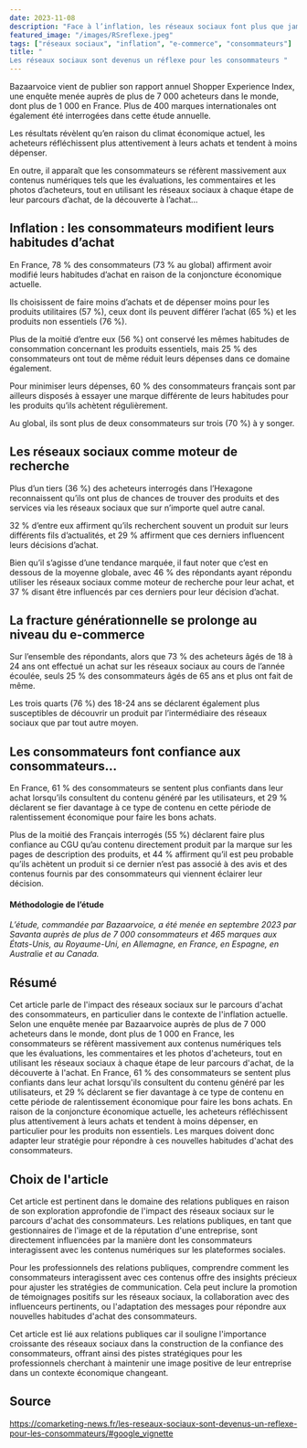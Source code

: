 ```yaml
---
date: 2023-11-08
description: "Face à l’inflation, les réseaux sociaux font plus que jamais partie intégrante du parcours d’achat des consommateurs…"
featured_image: "/images/RSreflexe.jpeg"
tags: ["réseaux sociaux", "inflation", "e-commerce", "consommateurs"]
title: " 
Les réseaux sociaux sont devenus un réflexe pour les consommateurs "
---
```


Bazaarvoice vient de publier son rapport annuel Shopper Experience Index, une enquête menée auprès de plus de 7 000 acheteurs dans le monde, dont plus de 1 000 en France. Plus de 400 marques internationales ont également été interrogées dans cette étude annuelle.

Les résultats révèlent qu’en raison du climat économique actuel, les acheteurs réfléchissent plus attentivement à leurs achats et tendent à moins dépenser.

En outre, il apparaît que les consommateurs se réfèrent massivement aux contenus numériques tels que les évaluations, les commentaires et les photos d’acheteurs, tout en utilisant les réseaux sociaux à chaque étape de leur parcours d’achat, de la découverte à l’achat…

## Inflation : les consommateurs modifient leurs habitudes d’achat

En France, 78 % des consommateurs (73 % au global) affirment avoir modifié leurs habitudes d’achat en raison de la conjoncture économique actuelle.

Ils choisissent de faire moins d’achats et de dépenser moins pour les produits utilitaires (57 %), ceux dont ils peuvent différer l’achat (65 %) et les produits non essentiels (76 %).

Plus de la moitié d’entre eux (56 %) ont conservé les mêmes habitudes de consommation concernant les produits essentiels, mais 25 % des consommateurs ont tout de même réduit leurs dépenses dans ce domaine également.

Pour minimiser leurs dépenses, 60 % des consommateurs français sont par ailleurs disposés à essayer une marque différente de leurs habitudes pour les produits qu’ils achètent régulièrement.

Au global, ils sont plus de deux consommateurs sur trois (70 %) à y songer.

## Les réseaux sociaux comme moteur de recherche

Plus d’un tiers (36 %) des acheteurs interrogés dans l’Hexagone reconnaissent qu’ils ont plus de chances de trouver des produits et des services via les réseaux sociaux que sur n’importe quel autre canal.

32 % d’entre eux affirment qu’ils recherchent souvent un produit sur leurs différents fils d’actualités, et 29 % affirment que ces derniers influencent leurs décisions d’achat.

Bien qu’il s’agisse d’une tendance marquée, il faut noter que c’est en dessous de la moyenne globale, avec 46 % des répondants ayant répondu utiliser les réseaux sociaux comme moteur de recherche pour leur achat, et 37 % disant être influencés par ces derniers pour leur décision d’achat.

## La fracture générationnelle se prolonge au niveau du e-commerce

Sur l’ensemble des répondants, alors que 73 % des acheteurs âgés de 18 à 24 ans ont effectué un achat sur les réseaux sociaux au cours de l’année écoulée, seuls 25 % des consommateurs âgés de 65 ans et plus ont fait de même.

Les trois quarts (76 %) des 18-24 ans se déclarent également plus susceptibles de découvrir un produit par l’intermédiaire des réseaux sociaux que par tout autre moyen.

## Les consommateurs font confiance aux consommateurs…

En France, 61 % des consommateurs se sentent plus confiants dans leur achat lorsqu’ils consultent du contenu généré par les utilisateurs, et 29 % déclarent se fier davantage à ce type de contenu en cette période de ralentissement économique pour faire les bons achats.

Plus de la moitié des Français interrogés (55 %) déclarent faire plus confiance au CGU qu’au contenu directement produit par la marque sur les pages de description des produits, et 44 % affirment qu’il est peu probable qu’ils achètent un produit si ce dernier n’est pas associé à des avis et des contenus fournis par des consommateurs qui viennent éclairer leur décision.

#### Méthodologie de l’étude

_L’étude, commandée par Bazaarvoice, a été menée en septembre 2023 par Savanta auprès de plus de 7 000 consommateurs et 465 marques aux États-Unis, au Royaume-Uni, en Allemagne, en France, en Espagne, en Australie et au Canada._

## Résumé

Cet article parle de l'impact des réseaux sociaux sur le parcours d'achat des consommateurs, en particulier dans le contexte de l'inflation actuelle. Selon une enquête menée par Bazaarvoice auprès de plus de 7 000 acheteurs dans le monde, dont plus de 1 000 en France, les consommateurs se réfèrent massivement aux contenus numériques tels que les évaluations, les commentaires et les photos d'acheteurs, tout en utilisant les réseaux sociaux à chaque étape de leur parcours d'achat, de la découverte à l'achat. En France, 61 % des consommateurs se sentent plus confiants dans leur achat lorsqu'ils consultent du contenu généré par les utilisateurs, et 29 % déclarent se fier davantage à ce type de contenu en cette période de ralentissement économique pour faire les bons achats. En raison de la conjoncture économique actuelle, les acheteurs réfléchissent plus attentivement à leurs achats et tendent à moins dépenser, en particulier pour les produits non essentiels. Les marques doivent donc adapter leur stratégie pour répondre à ces nouvelles habitudes d'achat des consommateurs.

## Choix de l'article

Cet article est pertinent dans le domaine des relations publiques en raison de son exploration approfondie de l'impact des réseaux sociaux sur le parcours d'achat des consommateurs. Les relations publiques, en tant que gestionnaires de l'image et de la réputation d'une entreprise, sont directement influencées par la manière dont les consommateurs interagissent avec les contenus numériques sur les plateformes sociales.

Pour les professionnels des relations publiques, comprendre comment les consommateurs interagissent avec ces contenus offre des insights précieux pour ajuster les stratégies de communication. Cela peut inclure la promotion de témoignages positifs sur les réseaux sociaux, la collaboration avec des influenceurs pertinents, ou l'adaptation des messages pour répondre aux nouvelles habitudes d'achat des consommateurs.

Cet article est lié aux relations publiques car il souligne l'importance croissante des réseaux sociaux dans la construction de la confiance des consommateurs, offrant ainsi des pistes stratégiques pour les professionnels cherchant à maintenir une image positive de leur entreprise dans un contexte économique changeant.

## Source

https://comarketing-news.fr/les-reseaux-sociaux-sont-devenus-un-reflexe-pour-les-consommateurs/#google_vignette
